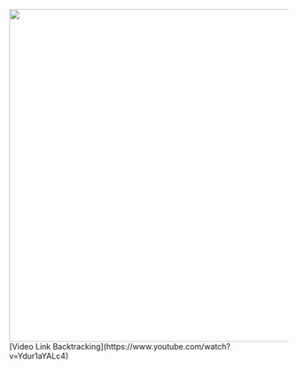 <img src='https://lh3.googleusercontent.com/lo4ALnKEdOxZFOL648GHjssKhJu_-sq7UFd1DK-4YNTDwoIE5BY8mwHUbTFtuIF1nsZ8T4kZkr8twbE_TsfR2WJUw2Z28D2UVnp0_BtCW0QD5WkerxJ6vvtpCD0XvtqLvP_Al92NCES6_rOMCiYSHWPnc1qNU_Bm912mLw427VNdxzzjZlSvMBlCSyDGnKp1ubS3743QoampuMifLlrYd6DUURWEHemJTA-EdNu-L3XAcgR2dbDO-Rnx9saWAIRWLkzUa7q58D3Re4oAT_qa-WgIIZeLS8ICrPyTNTBaFJDF1PDR03RkHsOBbFOWH_sBVn8SEROLneTyB4fMEsv12b80AUkoIaPwFndhohX6-XrAKoP2Py44bBK97Q_6EifaMTmXtfEF7TDmlZv3MnASad3gey3_7O2wqdho__onqLVKJoMZ79wT_UCELP1E_MzbflhFj_iRGd3M0iILAnAKUwjXaHRKjKeoDKTzRSjy_pk_RCNXWpNFjSbz3SvSjX7UpPgX_5SFLhG7ZV67KL0a9RK_1cFeNhs9kU8PbeOkdE2e9D-4sUSQ8RlhDkYntgDvQ2WbFW-zMlJoqtBS3JJ6YvZWOdZqSSI4LeXwFWvZjbpPPI9DlfkUO8VLGpMwQBetfeJ5lMYdx2cTG-55CW5tuMHsXH-Qnoz3r79DoaELhmZMNDJhHQvcl_rxn6ODhBGTpVWR3e2oa25EH-hwHEuduhgZdK9gqFZePESrfeBfqdKS7Iz_vxcJ87jbpQLSRBMIT9T0vuAJo6JoL_DzTzfBBnaRnXbjxz9UaR0kvaHi_40toKCh4mVWt_J4cXP-FF2mH2Jvhg=w2264-h1578-no?authuser=0' height="600" width="700"/>
<br/>
[Video Link Backtracking](https://www.youtube.com/watch?v=Ydur1aYALc4)